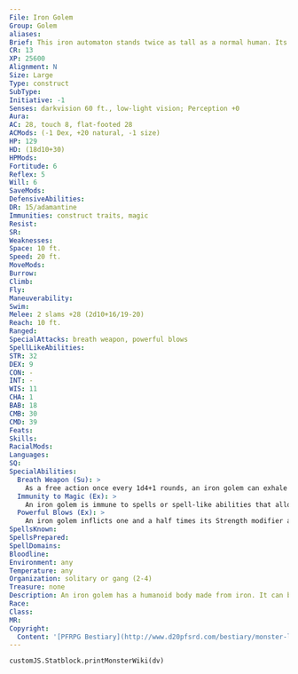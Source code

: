 ```yaml
---
File: Iron Golem
Group: Golem
aliases: 
Brief: This iron automaton stands twice as tall as a normal human. Its heavy footfalls shake the ground with bone-jarring force.
CR: 13
XP: 25600
Alignment: N
Size: Large
Type: construct
SubType: 
Initiative: -1
Senses: darkvision 60 ft., low-light vision; Perception +0
Aura: 
AC: 28, touch 8, flat-footed 28
ACMods: (-1 Dex, +20 natural, -1 size)
HP: 129
HD: (18d10+30)
HPMods: 
Fortitude: 6
Reflex: 5
Will: 6
SaveMods: 
DefensiveAbilities: 
DR: 15/adamantine
Immunities: construct traits, magic
Resist: 
SR: 
Weaknesses: 
Space: 10 ft.
Speed: 20 ft.
MoveMods: 
Burrow: 
Climb: 
Fly: 
Maneuverability: 
Swim: 
Melee: 2 slams +28 (2d10+16/19-20)
Reach: 10 ft.
Ranged: 
SpecialAttacks: breath weapon, powerful blows
SpellLikeAbilities: 
STR: 32
DEX: 9
CON: -
INT: -
WIS: 11
CHA: 1
BAB: 18
CMB: 30
CMD: 39
Feats: 
Skills: 
RacialMods: 
Languages: 
SQ: 
SpecialAbilities:
  Breath Weapon (Su): >
    As a free action once every 1d4+1 rounds, an iron golem can exhale a 10-foot cube of poisonous gas. This gas cloud persists for 1 round; any creature within the area when the golem creates it (as well as any creature that passes through the cloud during the remainder of that round) is exposed to the cloud's poisonous effects. This poison is magically created each time the golem uses this power.  Breath weapon-inhaled; save Fort 19; frequency 1/round for 4 rounds; effect 1d4 Constitution damage; cure 2 saves. The save DC is Constitution-based.
  Immunity to Magic (Ex): >
    An iron golem is immune to spells or spell-like abilities that allow spell resistance. Certain spells and effects function differently against it, as noted below.  • A magical attack that deals electricity damage slows an iron golem (as the slow spell) for 3 rounds, with no saving throw.  • A magical attack that deals fire damage breaks any slow effect on the golem and heals 1 point of damage for each 3 points of damage the attack would otherwise deal. If the amount of healing would cause the golem to exceed its full normal hit points, it gains any excess as temporary hit points. An iron golem gets no saving throw against fire effects.  • An iron golem is affected normally by rust attacks, such as those of a rust monster or a rusting grasp spell.
  Powerful Blows (Ex): >
    An iron golem inflicts one and a half times its Strength modifier and threatens a critical hit on a 19-20 with its slam attacks.
SpellsKnown: 
SpellsPrepared: 
SpellDomains: 
Bloodline: 
Environment: any
Temperature: any
Organization: solitary or gang (2-4)
Treasure: none
Description: An iron golem has a humanoid body made from iron. It can be sculpted into any shape its creator desires, but it almost always displays armor of some sort, from simple and utilitarian to ceremonial and ornate. Its features are much smoother than those of a stone golem.  Iron golems sometimes carry a weapon in one hand, though they rarely use these, relying instead on their slam attacks.  An iron golem is 12 feet tall and weighs about 5,000 pounds. An iron golem cannot speak or make any vocal noise, nor does it have any distinguishable odor.  Although the practice has fallen out of favor in modern times, the ancients of certain powerful civilizations once took great pride in crafting iron golems of tremendous size and strength. These golems, which are never smaller than Huge, still exist in remote parts of the world, mindlessly following the orders of a long-dead empire.  Construction An iron golem's body is sculpted from 5,000 pounds of iron, smelted with rare tinctures costing at least 10,000 gp.  Iron Golem CL 16th; Price 150,000 gp Construction Requirements Craft Construct, cloudkill, geas/quest, limited wish, polymorph any object, creator must be caster level 16th; Skill Craft (armor) or Craft (weapons) DC 21; Cost 80,000 gp
Race: 
Class: 
MR: 
Copyright:
  Content: '[PFRPG Bestiary](http://www.d20pfsrd.com/bestiary/monster-listings/constructs/golem/iron)'
---
```

```dataviewjs
customJS.Statblock.printMonsterWiki(dv)
```
